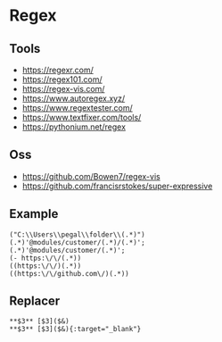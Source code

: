 # Regex

## Tools

-   <https://regexr.com/>
-   <https://regex101.com/>
-   <https://regex-vis.com/>
-   <https://www.autoregex.xyz/>
-   <https://www.regextester.com/>
-   <https://www.textfixer.com/tools/>
-   <https://pythonium.net/regex>

## Oss

-   <https://github.com/Bowen7/regex-vis>
-   <https://github.com/francisrstokes/super-expressive>

## Example

    ("C:\\Users\\pegal\\folder\\(.*)")
    (.*)'@modules/customer/(.*)/(.*)';
    (.*)'@modules/customer/(.*)';
    (- https:\/\/(.*))
    ((https:\/\/)(.*))
    ((https:\/\/github.com\/)(.*))

## Replacer

    **$3** [$3]($&)
    **$3** [$3]($&){:target="_blank"}
